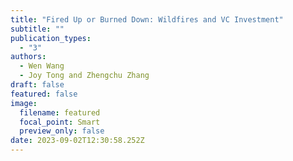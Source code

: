 ```yaml
---
title: "Fired Up or Burned Down: Wildfires and VC Investment"
subtitle: ""
publication_types:
  - "3"
authors:
  - Wen Wang
  - Joy Tong and Zhengchu Zhang
draft: false
featured: false
image:
  filename: featured
  focal_point: Smart
  preview_only: false
date: 2023-09-02T12:30:58.252Z
---
```

